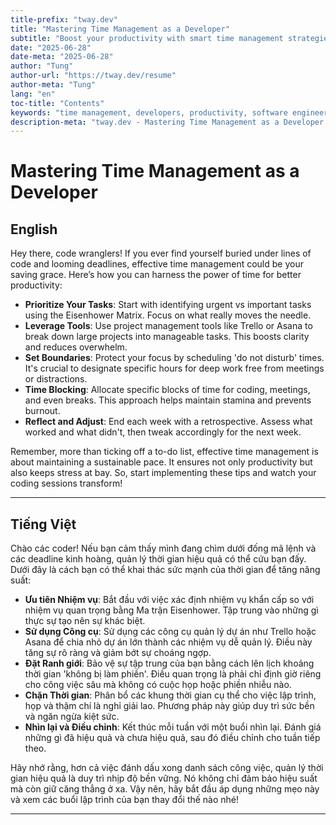 ```yaml
---
title-prefix: "tway.dev"
title: "Mastering Time Management as a Developer"
subtitle: "Boost your productivity with smart time management strategies."
date: "2025-06-28"
date-meta: "2025-06-28"
author: "Tung"
author-url: "https://tway.dev/resume"
author-meta: "Tung"
lang: "en"
toc-title: "Contents"
keywords: "time management, developers, productivity, software engineering"
description-meta: "tway.dev - Mastering Time Management as a Developer - Boost your productivity with smart time management strategies."
---
```


# Mastering Time Management as a Developer

## English
Hey there, code wranglers! If you ever find yourself buried under lines of code and looming deadlines, effective time management could be your saving grace. Here’s how you can harness the power of time for better productivity:

- **Prioritize Your Tasks**: Start with identifying urgent vs important tasks using the Eisenhower Matrix. Focus on what really moves the needle.
- **Leverage Tools**: Use project management tools like Trello or Asana to break down large projects into manageable tasks. This boosts clarity and reduces overwhelm.
- **Set Boundaries**: Protect your focus by scheduling 'do not disturb' times. It's crucial to designate specific hours for deep work free from meetings or distractions.
- **Time Blocking**: Allocate specific blocks of time for coding, meetings, and even breaks. This approach helps maintain stamina and prevents burnout.
- **Reflect and Adjust**: End each week with a retrospective. Assess what worked and what didn't, then tweak accordingly for the next week.

Remember, more than ticking off a to-do list, effective time management is about maintaining a sustainable pace. It ensures not only productivity but also keeps stress at bay. So, start implementing these tips and watch your coding sessions transform!

---

## Tiếng Việt
Chào các coder! Nếu bạn cảm thấy mình đang chìm dưới đống mã lệnh và các deadline kinh hoàng, quản lý thời gian hiệu quả có thể cứu bạn đấy. Dưới đây là cách bạn có thể khai thác sức mạnh của thời gian để tăng năng suất:

- **Ưu tiên Nhiệm vụ**: Bắt đầu với việc xác định nhiệm vụ khẩn cấp so với nhiệm vụ quan trọng bằng Ma trận Eisenhower. Tập trung vào những gì thực sự tạo nên sự khác biệt.
- **Sử dụng Công cụ**: Sử dụng các công cụ quản lý dự án như Trello hoặc Asana để chia nhỏ dự án lớn thành các nhiệm vụ dễ quản lý. Điều này tăng sự rõ ràng và giảm bớt sự choáng ngợp.
- **Đặt Ranh giới**: Bảo vệ sự tập trung của bạn bằng cách lên lịch khoảng thời gian 'không bị làm phiền'. Điều quan trọng là phải chỉ định giờ riêng cho công việc sâu mà không có cuộc họp hoặc phiền nhiễu nào.
- **Chặn Thời gian**: Phân bổ các khung thời gian cụ thể cho việc lập trình, họp và thậm chí là nghỉ giải lao. Phương pháp này giúp duy trì sức bền và ngăn ngừa kiệt sức.
- **Nhìn lại và Điều chỉnh**: Kết thúc mỗi tuần với một buổi nhìn lại. Đánh giá những gì đã hiệu quả và chưa hiệu quả, sau đó điều chỉnh cho tuần tiếp theo.

Hãy nhớ rằng, hơn cả việc đánh dấu xong danh sách công việc, quản lý thời gian hiệu quả là duy trì nhịp độ bền vững. Nó không chỉ đảm bảo hiệu suất mà còn giữ căng thẳng ở xa. Vậy nên, hãy bắt đầu áp dụng những mẹo này và xem các buổi lập trình của bạn thay đổi thế nào nhé!

---